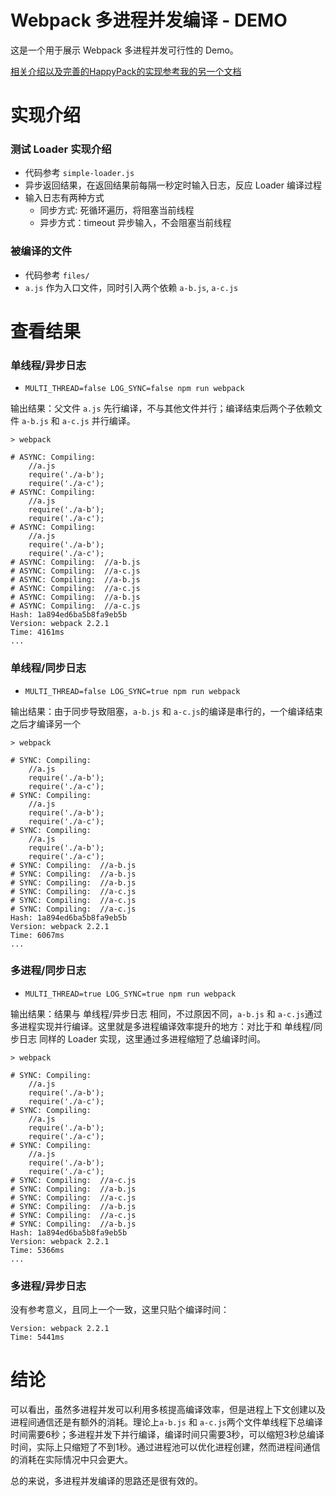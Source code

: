 # Webpack 多进程并发编译 - DEMO

这是一个用于展示 Webpack 多进程并发可行性的 Demo。

[相关介绍以及完善的HappyPack的实现参考我的另一个文档](http://blog.yunfei.me/blog/happypack_webpack_booster.html)

# 实现介绍

### 测试 Loader 实现介绍

- 代码参考 `simple-loader.js`
- 异步返回结果，在返回结果前每隔一秒定时输入日志，反应 Loader 编译过程
- 输入日志有两种方式
    - 同步方式: 死循环遍历，将阻塞当前线程
    - 异步方式：timeout 异步输入，不会阻塞当前线程

### 被编译的文件

- 代码参考 `files/`
- `a.js` 作为入口文件，同时引入两个依赖 `a-b.js`, `a-c.js`

# 查看结果

### 单线程/异步日志

- `MULTI_THREAD=false LOG_SYNC=false npm run webpack`

输出结果：父文件 `a.js` 先行编译，不与其他文件并行；编译结束后两个子依赖文件 `a-b.js` 和 `a-c.js` 并行编译。

```
> webpack                     
                              
# ASYNC: Compiling:           
    //a.js                    
    require('./a-b');         
    require('./a-c');         
# ASYNC: Compiling:           
    //a.js                    
    require('./a-b');         
    require('./a-c');         
# ASYNC: Compiling:           
    //a.js                    
    require('./a-b');         
    require('./a-c');         
# ASYNC: Compiling:  //a-b.js 
# ASYNC: Compiling:  //a-c.js 
# ASYNC: Compiling:  //a-b.js 
# ASYNC: Compiling:  //a-c.js 
# ASYNC: Compiling:  //a-b.js 
# ASYNC: Compiling:  //a-c.js 
Hash: 1a894ed6ba5b8fa9eb5b
Version: webpack 2.2.1
Time: 4161ms
...
```

### 单线程/同步日志

- `MULTI_THREAD=false LOG_SYNC=true npm run webpack`

输出结果：由于同步导致阻塞，`a-b.js` 和 `a-c.js`的编译是串行的，一个编译结束之后才编译另一个

```
> webpack                    
                             
# SYNC: Compiling:           
    //a.js                   
    require('./a-b');        
    require('./a-c');        
# SYNC: Compiling:           
    //a.js                   
    require('./a-b');        
    require('./a-c');        
# SYNC: Compiling:           
    //a.js                   
    require('./a-b');        
    require('./a-c');        
# SYNC: Compiling:  //a-b.js 
# SYNC: Compiling:  //a-b.js 
# SYNC: Compiling:  //a-b.js 
# SYNC: Compiling:  //a-c.js 
# SYNC: Compiling:  //a-c.js 
# SYNC: Compiling:  //a-c.js 
Hash: 1a894ed6ba5b8fa9eb5b
Version: webpack 2.2.1
Time: 6067ms
...
```

### 多进程/同步日志

- `MULTI_THREAD=true LOG_SYNC=true npm run webpack`

输出结果：结果与 单线程/异步日志 相同，不过原因不同，`a-b.js` 和 `a-c.js`通过多进程实现并行编译。这里就是多进程编译效率提升的地方：对比于和 单线程/同步日志 同样的 Loader 实现，这里通过多进程缩短了总编译时间。 

```
> webpack                   
                            
# SYNC: Compiling:          
    //a.js                  
    require('./a-b');       
    require('./a-c');       
# SYNC: Compiling:          
    //a.js                  
    require('./a-b');       
    require('./a-c');       
# SYNC: Compiling:          
    //a.js                  
    require('./a-b');       
    require('./a-c');       
# SYNC: Compiling:  //a-c.js
# SYNC: Compiling:  //a-b.js
# SYNC: Compiling:  //a-c.js
# SYNC: Compiling:  //a-b.js
# SYNC: Compiling:  //a-c.js
# SYNC: Compiling:  //a-b.js
Hash: 1a894ed6ba5b8fa9eb5b
Version: webpack 2.2.1
Time: 5366ms
...
```

### 多进程/异步日志

没有参考意义，且同上一个一致，这里只贴个编译时间：

```
Version: webpack 2.2.1
Time: 5441ms
```

# 结论

可以看出，虽然多进程并发可以利用多核提高编译效率，但是进程上下文创建以及进程间通信还是有额外的消耗。理论上`a-b.js` 和 `a-c.js`两个文件单线程下总编译时间需要6秒；多进程并发下并行编译，编译时间只需要3秒，可以缩短3秒总编译时间，实际上只缩短了不到1秒。通过进程池可以优化进程创建，然而进程间通信的消耗在实际情况中只会更大。

总的来说，多进程并发编译的思路还是很有效的。
